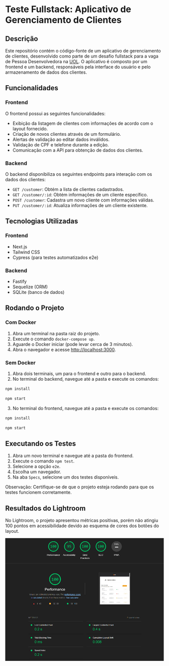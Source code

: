 # Teste Fullstack: Aplicativo de Gerenciamento de Clientes

## Descrição

Este repositório contém o código-fonte de um aplicativo de gerenciamento de clientes, desenvolvido como parte de um desafio fullstack para a vaga de Pessoa Desenvolvedora na [UOL](https://www.linkedin.com/company/uol/). O aplicativo é composto por um frontend e um backend, responsáveis pela interface do usuário e pelo armazenamento de dados dos clientes.

## Funcionalidades

### Frontend

O frontend possui as seguintes funcionalidades:

- Exibição da listagem de clientes com informações de acordo com o layout fornecido.
- Criação de novos clientes através de um formulário.
- Alertas de validação ao editar dados inválidos.
- Validação de CPF e telefone durante a edição.
- Comunicação com a API para obtenção de dados dos clientes.

### Backend

O backend disponibiliza os seguintes endpoints para interação com os dados dos clientes:

- `GET /customer`: Obtém a lista de clientes cadastrados.
- `GET /customer/:id`: Obtém informações de um cliente específico.
- `POST /customer`: Cadastra um novo cliente com informações válidas.
- `PUT /customer/:id`: Atualiza informações de um cliente existente.

## Tecnologias Utilizadas

### Frontend

- Next.js
- Tailwind CSS
- Cypress (para testes automatizados e2e)

### Backend

- Fastify
- Sequelize (ORM)
- SQLite (banco de dados)

## Rodando o Projeto

### Com Docker

1. Abra um terminal na pasta raiz do projeto.
2. Execute o comando `docker-compose up`.
3. Aguarde o Docker iniciar (pode levar cerca de 3 minutos).
4. Abra o navegador e acesse [http://localhost:3000](http://localhost:3000).

### Sem Docker

1. Abra dois terminais, um para o frontend e outro para o backend.
2. No terminal do backend, navegue até a pasta e execute os comandos:
```bash
npm install
```
```bash
npm start
```
3. No terminal do frontend, navegue até a pasta e execute os comandos:
```bash
npm install
```
```bash
npm start
```

## Executando os Testes

1. Abra um novo terminal e navegue até a pasta do frontend.
2. Execute o comando `npm test`.
3. Selecione a opção `e2e`.
4. Escolha um navegador.
5. Na aba `Specs`, selecione um dos testes disponíveis.

Observação: Certifique-se de que o projeto esteja rodando para que os testes funcionem corretamente.

## Resultados do Lightroom

No Lightroom, o projeto apresentou métricas positivas, porém não atingiu 100 pontos em acessibilidade devido ao esquema de cores dos botões do layout.

![Resultados do Lightroom](lightroom.png)
